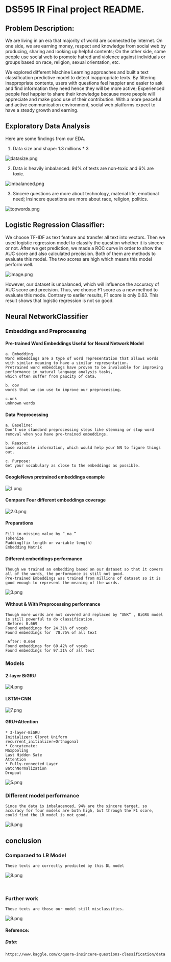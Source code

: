 # DS595 IR  Final project README.

## Problem Description:
We are living in an era that majority of world are connected by Internet. On one side, we are earning money, respect and knowledge from social web by producing, sharing and looking up helpful contents; On the other side, some people use social web to promote hatred and violence against individuals or groups based on race, religion, sexual orientation, etc.  

We explored different Machine Learning approaches and built a text classification predictive model to detect inappropriate texts. By filtering inappropriate contents, users with questions feel happier and easier to ask and find information they need hence they will be more active; Experienced people feel happier to share their knowledge because more people will appreciate and make good use of their contribution. With a more peaceful and active communication environment, social web platforms expect to have a steady growth and earning. 

## Exploratory Data Analysis
Here are some findings from our EDA.

1. Data size and shape: 1.3 millions * 3

![datasize.png](image/datasize.png)

2. Data is heavily imbalanced: 94% of texts are non-toxic and 6% are toxic.

![imbalanced.png](image/imbalanced.png)

3. Sincere questions are more about technology, material life, emotional need; Insincere questions are more about race, religion, politics.

![topwords.png](image/topwords.png)

## Logistic Regression Classifier:
We choose TF-IDF as text feature and transfer all text into vectors. Then we used logistic regression model to classify the question whether it is sincere or not. After we get prediction, we made a ROC curve in order to show the AUC score and also calculated precission. Both of them are methods to evaluate this model. The two scores are high which means this model perform well. 

![image.png](image/ROC.png)

However, our dataset is unbalanced, which will influence the accuracy of AUC score and precision. Thus, we choose F1 score as a new method to evaluate this mode. Contrary to earlier results, F1 score is only 0.63. This result shows that logistic regression is not so good.


## Neural NetworkClassifier 

### Embeddings and Preprocessing

#### Pre-trained Word Embeddings Useful for Neural Network Model
    a. Embedding
    Word embeddings are a type of word representation that allows words with similar meaning to have a similar representation.
    Pretrained word embeddings have proven to be invaluable for improving performance in natural language analysis tasks,
    which often suffer from paucity of data.
    
    b. oov 
    words that we can use to improve our preprocessing.
    
    c.unk
    unknown words


#### Data Preprocessing 
    a. Baseline:
    Don't use standard preprocessing steps like stemming or stop word removal when you have pre-trained embeddings.
    
    b. Reason:
    Lose valuable information, which would help your NN to figure things out.
    
    c. Purpose:
    Get your vocabulary as close to the embeddings as possible.

#### GoogleNews pretrained embeddings example
![1.png](image/1.png)


####  Compare Four different embeddings coverage
![2.0.png](image/2.0.png)

#### Preparations
    Fill in missing value by “_na_”
    Tokenize
    Padding(fix length or variable length)
    Embedding Matrix
    
#### Different embeddings performance
    Though we trained an embedding based on our dataset so that it covers all of the words, the performance is still not good.
    Pre-trained Embeddings was trained from millions of dataset so it is good enough to represent the meaning of the words.  


![3.png](image/3.png)


#### Without & With Preprocessing performance
    Though more words are not covered and replaced by “UNK” , BiGRU model is still powerful to do classification.
     Before: 0.669
    Found embeddings for 24.31% of vocab
    Found embeddings for  78.75% of all text

     After: 0.664
    Found embeddings for 60.42% of vocab 
    Found embeddings for 97.31% of all text




### Models

#### 2-layer BiGRU
![4.png](image/4.png)

#### LSTM+CNN
![7.png](image/7.png)

#### GRU+Attention
    * 3-layer-BiGRU
    Initializer: Glorot Uniform
    recurrent_initializer=Orthogonal
    * Concatenate: 
    Maxpooling
    Last Hidden Sate
    Attention
    * Fully-connected Layer
    BatchNormalization
    Dropout
    
![5.png](image/5.png)

### Different model performance
    Since the data is imbalacenced, 94% are the sincere target, so accuracy for four models are both high, but through the F1 score, could find the LR model is not good.

![6.png](image/6.png)

## conclusion

### Comparaed to LR Model

    These texts are correctly predicted by this DL model
![8.png](image/8.png)

 


### Further work
    These texts are those our model still misclassifies.
    
![9.png](image/9.png)



#### Reference:
##### Data:
    https://www.kaggle.com/c/quora-insincere-questions-classification/data


